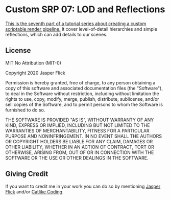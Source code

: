 # Custom SRP 07: LOD and Reflections

[This is the seventh part of a tutorial series about creating a custom scriptable render pipeline.](https://catlikecoding.com/unity/tutorials/custom-srp/lod-and-reflections/) It cover level-of-detail hierarchies and simple reflections, which can add details to our scenes.

## License

MIT No Attribution (MIT-0)

Copyright 2020 Jasper Flick
						
Permission is hereby granted, free of charge, to any person obtaining a copy of this software and associated documentation files (the "Software"), to deal in the Software without restriction, including without limitation the rights to use, copy, modify, merge, publish, distribute, sublicense, and/or sell copies of the Software, and to permit persons to whom the Software is furnished to do so.
						
THE SOFTWARE IS PROVIDED "AS IS", WITHOUT WARRANTY OF ANY KIND, EXPRESS OR IMPLIED, INCLUDING BUT NOT LIMITED TO THE WARRANTIES OF MERCHANTABILITY, FITNESS FOR A PARTICULAR PURPOSE AND NONINFRINGEMENT. IN NO EVENT SHALL THE AUTHORS OR COPYRIGHT HOLDERS BE LIABLE FOR ANY CLAIM, DAMAGES OR OTHER LIABILITY, WHETHER IN AN ACTION OF CONTRACT, TORT OR OTHERWISE, ARISING FROM, OUT OF OR IN CONNECTION WITH THE SOFTWARE OR THE USE OR OTHER DEALINGS IN THE SOFTWARE.

## Giving Credit

If you want to credit me in your work you can do so by mentioning [Jasper Flick](https://catlikecoding.com/jasper-flick/) and/or [Catlike Coding](https://catlikecoding.com).
